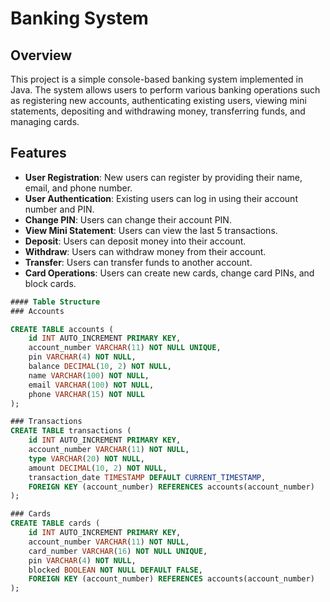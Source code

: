 # Banking System

## Overview

This project is a simple console-based banking system implemented in Java. The system allows users to perform various banking operations such as registering new accounts, authenticating existing users, viewing mini statements, depositing and withdrawing money, transferring funds, and managing cards.

## Features

- **User Registration**: New users can register by providing their name, email, and phone number.
- **User Authentication**: Existing users can log in using their account number and PIN.
- **Change PIN**: Users can change their account PIN.
- **View Mini Statement**: Users can view the last 5 transactions.
- **Deposit**: Users can deposit money into their account.
- **Withdraw**: Users can withdraw money from their account.
- **Transfer**: Users can transfer funds to another account.
- **Card Operations**: Users can create new cards, change card PINs, and block cards.

```sql
#### Table Structure
### Accounts

CREATE TABLE accounts (
    id INT AUTO_INCREMENT PRIMARY KEY,
    account_number VARCHAR(11) NOT NULL UNIQUE,
    pin VARCHAR(4) NOT NULL,
    balance DECIMAL(10, 2) NOT NULL,
    name VARCHAR(100) NOT NULL,
    email VARCHAR(100) NOT NULL,
    phone VARCHAR(15) NOT NULL
);

### Transactions
CREATE TABLE transactions (
    id INT AUTO_INCREMENT PRIMARY KEY,
    account_number VARCHAR(11) NOT NULL,
    type VARCHAR(20) NOT NULL,
    amount DECIMAL(10, 2) NOT NULL,
    transaction_date TIMESTAMP DEFAULT CURRENT_TIMESTAMP,
    FOREIGN KEY (account_number) REFERENCES accounts(account_number)
);

### Cards
CREATE TABLE cards (
    id INT AUTO_INCREMENT PRIMARY KEY,
    account_number VARCHAR(11) NOT NULL,
    card_number VARCHAR(16) NOT NULL UNIQUE,
    pin VARCHAR(4) NOT NULL,
    blocked BOOLEAN NOT NULL DEFAULT FALSE,
    FOREIGN KEY (account_number) REFERENCES accounts(account_number)
);
